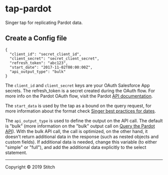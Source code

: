 # tap-pardot
Singer tap for replicating Pardot data.

## Create a Config file
```
{
  "client_id": "secret_client_id",
  "client_secret": "secret_client_secret",
  "refresh_token": "abc123",
  "start_date": "2017-11-02T00:00:00Z",
  "api_output_type": "bulk"
}
```
The `client_id` and `client_secret` keys are your OAuth Salesforce App secrets. The refresh_token is a secret created during the OAuth flow. For more info on the Pardot OAuth flow, visit the Pardot [API documentation](https://developer.salesforce.com/docs/marketing/pardot/guide/authentication.html).

The `start_data` is used by the tap as a bound on the query request, for more information about the format check [Singer best practices for dates](https://github.com/singer-io/getting-started/blob/master/docs/BEST_PRACTICES.md#dates).

The `api_output_type` is used to define the output on the API call. The default is "bulk" (more information on the "bulk" output call on [Query the Pardot API](https://developer.salesforce.com/docs/marketing/pardot/guide/bulk-data-pull.html#query-the-pardot-api)). With the bulk API call, the call is optimized, on the other hand, it doesn't return additional data in the response (such as nested objects and custom fields). If additional data is needed, change this variable (to either "simple" or "full"), and add the additional data explicitly to the select statement.

---

Copyright &copy; 2019 Stitch
